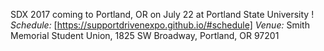 SDX 2017 coming to Portland, OR on July 22 at Portland State University !  
*Schedule:* [https://supportdrivenexpo.github.io/#schedule]
*Venue:* Smith Memorial Student Union, 1825 SW Broadway, Portland, OR 97201
